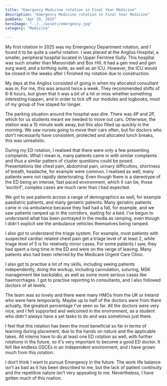 ```yaml
---
title: "Emergency Medicine rotation in Final Year Medicine"
description: "Emergency Medicine rotation in Final Year Medicine"
pubDate: "Apr 29, 2025"
heroImage: "../../assets/emergency.jpg"
category: "Medicine"

---
```



My first rotation in 2025 was my Emergency Department rotation, and I found it to be quite a useful rotation. I was placed at the Angliss Hospital, a smaller, peripheral hospital located in Upper Ferntree Gully. This hospital was such smaller than Maroondah and Box Hill. It had a gen med and gen surg ward, and a birthing suite, as well as an ICU. However, the ICU would be closed in the weeks after I finished my rotation due to construction. 

My days at the Angliss consisted of going in when my allocated consultant was in. For me, this was around twice a week. They recommended shifts of 6-8 hours, but given that it was a bit of a hit or miss whether something interesting happen, and in order to tick off our modules and logbooks, most of my group of five stayed for longer.

The parking situation around the hospital was dire. There was 4P and 2P, which for us students meant we needed to move out cars. Otherwise, the station was a 15 minute walk away, but this also filled up quickly in the morning. We saw nurses going to move their cars often, but for doctors who don't necessarily have consistent, protected and allocated lunch breaks, this was unrealistic.

During my ED rotation, I realised that there were only a few presenting complaints. What I mean is, many patients came in with similar complaints and thus a similar pattern of cluster questions could be posed. Presentations like chest pain, abdominal pain, urinary difficulties, shortness of breath, headache, for example were common. I realised as well, many patients were not rapidly deteriorating. Even though there is a stereotype of the ED being an intense, fast paced environment, which it can be, those 'excitinf', complex cases are much rarer than I had expected.

We got to see patients across a range of demographics as well, for example paediatric patients, and many geriatric patients. Many geriatric patients came in via ambulance because they had had a fall, for example, and we saw patients ramped up in the corridors, waiting for a bed. I've begun to understand what has been portrayed in the media as ramping, even though I didn't explicit see the ambulance vehicles themselves being ramped. 

I also got to understand the triage system. For example, most patients with suspected cardiac related chest pain get a triage level of at least 2, while triage level of 5 is for relatively minor cases. For some patients I saw, they had spent a long time in the ED and were on the verge of leaving. Many patients also had been referred by the Medicare Urgent Care Clinic.

I also got to practise a lot of my skills, including seeing patients independently, doing the workup, including cannulation, suturing, MSK management like backslabs, as well as some more serious cases like haemorrhages. I got to practise reporting to consultants, and I also followed doctors of all levels.

The team was so lovely and there were many HMOs from the UK or Ireland who were here temporarily. Maybe up to half of the doctors were from there actually, the greatest percentage I've seen so far. All the doctors were very nice, and I felt supported and welcomed in the environment, as a student who didn't always have a set tasks to do and was sometimes just there.

I feel that this rotation has been the most beneficial so far in terms of learning during placement, due to the hands on nature and the applicable takes. All interns have to do at least one ED rotation as well, with further rotations in the future, so it's very important to become a good ED doctor. It felt like endless OSCEs in an independent environment, and I have grown much from this rotation.

I don’t think I want to pursue Emergency in the future. The work life balance isn’t as bad as it has been described to me, but the lack of patient continuity and the repetitive nature isn’t very appealing to me. Nevertheless, I have gotten much of this roation. 